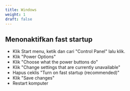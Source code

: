 ```yaml
---
title: Windows
weight: 1
draft: false
---
```


## Menonaktifkan fast startup

- Klik Start menu, ketik dan cari "Control Panel" lalu klik.
- Klik "Power Options"
- Klik "Choose what the power buttons do"
- Klik "Change settings that are currently unavailable"
- Hapus ceklis "Turn on fast startup (recommended)"
- Klik "Save changes"
- Restart komputer
